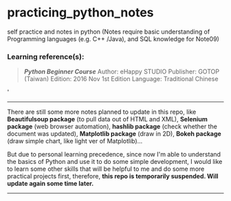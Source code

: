 # practicing_python_notes
self practice and notes in python
(Notes require basic understanding of Programming languages (e.g. C++ /Java), and SQL knowledge for Note09)


### Learning reference(s):
> __*Python Beginner Course*__ Author: eHappy STUDIO Publisher: GOTOP (Taiwan) Edition: 2016 Nov 1st Edition Language: Traditional Chinese

'

---

There are still some more notes planned to update in this repo,
like **Beautifulsoup package** (to pull data out of HTML and XML), **Selenium package** (web browser automation), **hashlib package** (check whether the document was updated), **Matplotlib package** (draw in 2D), **Bokeh package** (draw simple chart, like light ver of Matplotlib)...

But due to personal learning precedence, since now I'm able to understand the basics of Python and use it to do some simple development, I would like to learn some other skills that will be helpful to me and do some more practical projects first, therefore, **this repo is temporarily suspended. Will update again some time later.**

---



